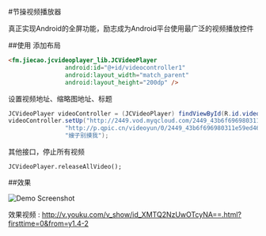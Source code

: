 #节操视频播放器

真正实现Android的全屏功能，励志成为Android平台使用最广泛的视频播放控件

##使用
添加布局
```html
<fm.jiecao.jcvideoplayer_lib.JCVideoPlayer
                android:id="@+id/videocontroller1"
                android:layout_width="match_parent"
                android:layout_height="200dp" />
```

设置视频地址、缩略图地址、标题
```java
JCVideoPlayer videoController = (JCVideoPlayer) findViewById(R.id.videocontroller);
videoController.setUp("http://2449.vod.myqcloud.com/2449_43b6f696980311e59ed467f22794e792.f20.mp4",
                "http://p.qpic.cn/videoyun/0/2449_43b6f696980311e59ed467f22794e792_1/640",
                "嫂子别摸我");
```

其他接口，停止所有视频
```
JCVideoPlayer.releaseAllVideo();
```
    
##效果

![Demo Screenshot][1]

效果视频 : http://v.youku.com/v_show/id_XMTQ2NzUwOTcyNA==.html?firsttime=0&from=y1.4-2

[1]: ./effect.gif

